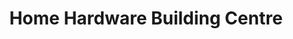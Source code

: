 ---
title: "Home Hardware Building Centre"
url: /airdrie/home-hardware-building-centre/
shop: doityourself
---